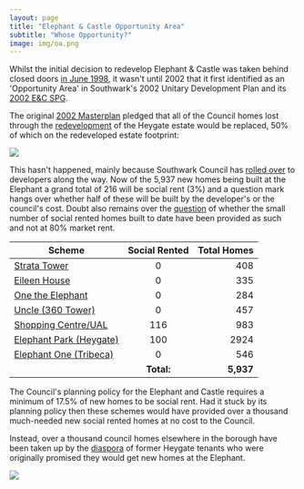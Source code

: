 ```yaml
---
layout: page
title: "Elephant & Castle Opportunity Area"
subtitle: "Whose Opportunity?"
image: img/oa.png
---
```

Whilst the initial decision to redevelop Elephant & Castle was taken behind closed doors [in June 1998](http://betterelephant.github.io/images/strategic24June.pdf), it wasn't until 2002 that it first identified as an 'Opportunity Area' in Southwark's 2002 Unitary Development Plan and its [2002 E&C SPG](https://35percent.org/img/2002SPG.pdf). 

The original [2002 Masterplan](https://35percent.org/img/slrplans.pdf) pledged that all of the Council homes lost through the [redevelopment](https://35percent.org/heygate-regeneration) of the Heygate estate would be replaced, 50% of which on the redeveloped estate footprint: 

![](https://35percent.org/img/slrplans.jpg)

This hasn't happened, mainly because Southwark Council has [rolled over](https://www.theguardian.com/cities/2015/jun/25/london-developers-viability-planning-affordable-social-housing-regeneration-oliver-wainwright) to developers along the way. Now of the 5,937 new homes being built at the Elephant a grand total of 216 will be social rent (3%) and a question mark hangs over whether half of these will be built by the developer's or the council's cost. Doubt also remains over the [question](https://35percent.org/redefining-social-rent) of whether the small number of social rented homes built to date have been provided as such and not at 80% market rent.

| Scheme |      Social Rented      |  Total Homes |
|----------|:-------------:|------:|
| [Strata Tower](https://35percent.org/strata-tower) |  0 | 408 |
| [Eileen House](https://35percent.org/eileen-house) |  0 |   335 |
| [One the Elephant](https://35percent.org/one-the-elephant) | 0 | 284 |
| [Uncle (360 Tower)](https://www.35percent.org/london-360-tower/) |  0 |   457 |
| [Shopping Centre/UAL](https://35percent.org/shopping-centre) | 116 |   983 |
| [Elephant Park (Heygate)](https://35percent.github.io/heygate-regeneration/) | 100 | 2924 |
| [Elephant One (Tribeca)](https://www.35percent.org/tribeca-square/) | 0 | 546 |
| | __Total:__ | __5,937__ |


The Council's planning policy for the Elephant and Castle requires a minimum of 17.5% of new homes to be social rent. Had it stuck by its planning policy then these schemes would have provided over a thousand much-needed new social rented homes at no cost to the Council.

Instead, over a thousand council homes elsewhere in the borough have been taken up by the [diaspora](https://www.35percent.org/the-heygate-diaspora/) of former Heygate tenants who were originally promised they would get new homes at the Elephant.

![](https://35percent.org/img/DisplacedTenants.png)



<meta name="twitter:card" content="summary_large_image">
<meta name="twitter:site" content="@35percent_EAN">
<meta name="twitter:title" content="Elephant and Castle - Whose regeneration?">
<meta name="twitter:description" content="5,937 new homes but only 216 social rent">
<meta name="twitter:image" content="https://35percent.org/img/eandcmap.png">
